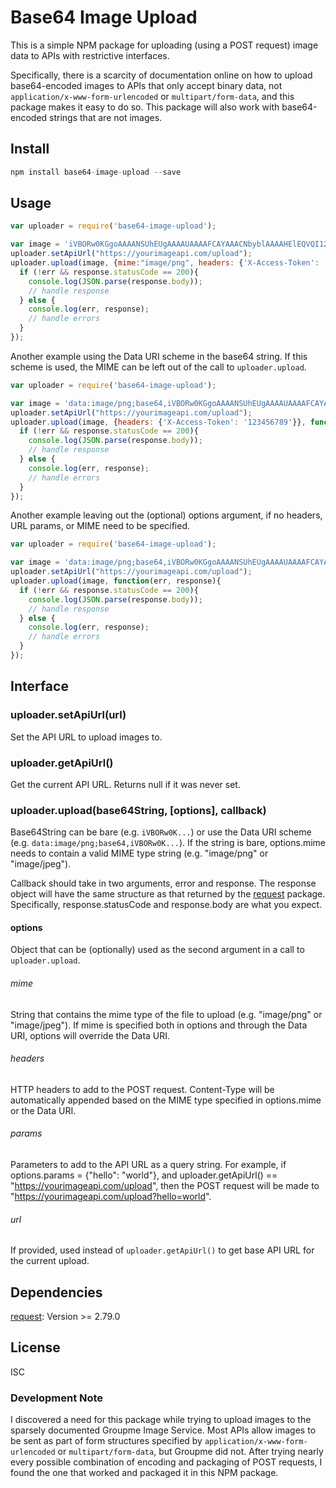 # Base64 Image Upload
This is a simple NPM package for uploading (using a POST request) image data to APIs with restrictive interfaces.

Specifically, there is a scarcity of documentation online on how to upload base64-encoded images to APIs that only accept binary data, not `application/x-www-form-urlencoded` or `multipart/form-data`, and this package makes it easy to do so. This package will also work with base64-encoded strings that are not images.

## Install
```javascript
npm install base64-image-upload --save
```
## Usage
```javascript
var uploader = require('base64-image-upload');

var image = 'iVBORw0KGgoAAAANSUhEUgAAAAUAAAAFCAYAAACNbyblAAAAHElEQVQI12P4//8/w38GIAXDIBKE0DHxgljNBAAO9TXL0Y4OHwAAAABJRU5ErkJggg==';
uploader.setApiUrl("https://yourimageapi.com/upload");
uploader.upload(image, {mime:"image/png", headers: {'X-Access-Token': '123456789'}}, function(err, response){
  if (!err && response.statusCode == 200){
    console.log(JSON.parse(response.body));
    // handle response
  } else {
    console.log(err, response);
    // handle errors
  }
});
```

Another example using the Data URI scheme in the base64 string. If this scheme is used, the MIME can be left out of the call to `uploader.upload`.

```javascript
var uploader = require('base64-image-upload');

var image = 'data:image/png;base64,iVBORw0KGgoAAAANSUhEUgAAAAUAAAAFCAYAAACNbyblAAAAHElEQVQI12P4//8/w38GIAXDIBKE0DHxgljNBAAO9TXL0Y4OHwAAAABJRU5ErkJggg==';
uploader.setApiUrl("https://yourimageapi.com/upload");
uploader.upload(image, {headers: {'X-Access-Token': '123456789'}}, function(err, response){
  if (!err && response.statusCode == 200){
    console.log(JSON.parse(response.body));
    // handle response
  } else {
    console.log(err, response);
    // handle errors
  }
});
```

Another example leaving out the (optional) options argument, if no headers, URL params, or MIME need to be specified.
```javascript
var uploader = require('base64-image-upload');

var image = 'data:image/png;base64,iVBORw0KGgoAAAANSUhEUgAAAAUAAAAFCAYAAACNbyblAAAAHElEQVQI12P4//8/w38GIAXDIBKE0DHxgljNBAAO9TXL0Y4OHwAAAABJRU5ErkJggg==';
uploader.setApiUrl("https://yourimageapi.com/upload");
uploader.upload(image, function(err, response){
  if (!err && response.statusCode == 200){
    console.log(JSON.parse(response.body));
    // handle response
  } else {
    console.log(err, response);
    // handle errors
  }
});
```

## Interface
### uploader.setApiUrl(url)
Set the API URL to upload images to.

### uploader.getApiUrl()
Get the current API URL. Returns null if it was never set.

### uploader.upload(base64String, [options], callback)
Base64String can be bare (e.g. `iVBORw0K...`) or use the Data URI scheme (e.g. `data:image/png;base64,iVBORw0K...`). If the string is bare, options.mime needs to contain a valid MIME type string (e.g. "image/png" or "image/jpeg").

Callback should take in two arguments, error and response. The response object will have the same structure as that returned by the [request](https://github.com/request/request) package. Specifically, response.statusCode and response.body are what you expect.

#### options

Object that can be (optionally) used as the second argument in a call to `uploader.upload`.

###### mime
String that contains the mime type of the file to upload (e.g. "image/png" or "image/jpeg"). If mime is specified both in options and through the Data URI, options will override the Data URI.

###### headers
HTTP headers to add to the POST request. Content-Type will be automatically appended based on the MIME type specified in options.mime or the Data URI.

###### params
Parameters to add to the API URL as a query string. For example, if options.params = {"hello": "world"}, and uploader.getApiUrl() == "https://yourimageapi.com/upload", then the POST request will be made to "https://yourimageapi.com/upload?hello=world".

###### url
If provided, used instead of `uploader.getApiUrl()` to get base API URL for the current upload.

## Dependencies
[request](https://github.com/request/request): Version >= 2.79.0

## License
ISC

### Development Note

I discovered a need for this package while trying to upload images to the sparsely documented Groupme Image Service. Most APIs allow images to be sent as part of form structures specified by `application/x-www-form-urlencoded` or `multipart/form-data`, but Groupme did not. After trying nearly every possible combination of encoding and packaging of POST requests, I found the one that worked and packaged it in this NPM package.
